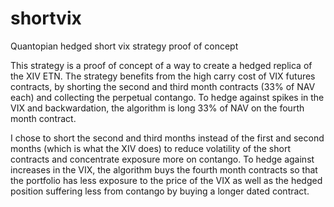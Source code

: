 # shortvix
Quantopian hedged short vix strategy proof of concept


This strategy is a proof of concept of a way to create a hedged replica of the XIV ETN. The strategy benefits from the high carry cost of VIX futures contracts, by shorting the second and third month contracts (33% of NAV each) and collecting the perpetual contango. To hedge against spikes in the VIX and backwardation, the algorithm is long 33% of NAV on the fourth month contract.

I chose to short the second and third months instead of the first and second months (which is what the XIV does) to reduce volatility of the short contracts and concentrate exposure more on contango. To hedge against increases in the VIX, the algorithm buys the fourth month contracts so that the portfolio has less exposure to the price of the VIX as well as the hedged position suffering less from contango by buying a longer dated contract.
